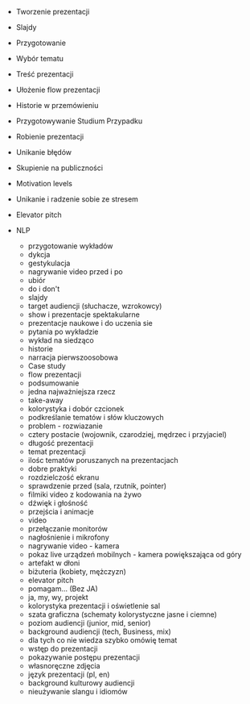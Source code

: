 - Tworzenie prezentacji
- Slajdy
- Przygotowanie
- Wybór tematu
- Treść prezentacji
- Ułożenie flow prezentacji
- Historie w przemówieniu
- Przygotowywanie Studium Przypadku
- Robienie prezentacji
- Unikanie błędów
- Skupienie na publiczności
- Motivation levels
- Unikanie i radzenie sobie ze stresem
- Elevator pitch
- NLP

    * przygotowanie wykładów
    * dykcja
    * gestykulacja
    * nagrywanie video przed i po
    * ubiór
    * do i don't
    * slajdy
    * target audiencji (słuchacze, wzrokowcy)
    * show i prezentacje spektakularne
    * prezentacje naukowe i do uczenia sie
    * pytania po wykładzie
    * wykład na siedząco
    * historie
    * narracja pierwszoosobowa
    * Case study
    * flow prezentacji
    * podsumowanie
    * jedna najważniejsza rzecz
    * take-away
    * kolorystyka i dobór czcionek
    * podkreślanie tematów i słów kluczowych
    * problem - rozwiazanie
    * cztery postacie (wojownik, czarodziej, mędrzec i przyjaciel)
    * długość prezentacji
    * temat prezentacji
    * ilośc tematów poruszanych na prezentacjach
    * dobre praktyki
    * rozdzielczość ekranu
    * sprawdzenie przed (sala, rzutnik, pointer)
    * filmiki video z kodowania na żywo
    * dźwięk i głośność
    * przejścia i animacje
    * video
    * przełączanie monitorów
    * nagłośnienie i mikrofony
    * nagrywanie video - kamera
    * pokaz live urządzeń mobilnych - kamera powiększająca od góry
    * artefakt w dłoni
    * biżuteria (kobiety, mężczyzn)
    * elevator pitch
    * pomagam... (Bez JA)
    * ja, my, wy, projekt
    * kolorystyka prezentacji i oświetlenie sal
    * szata graficzna (schematy kolorystyczne jasne i ciemne)
    * poziom audiencji (junior, mid, senior)
    * background audiencji (tech, Business, mix)
    * dla tych co nie wiedza szybko omówię temat
    * wstęp do prezentacji
    * pokazywanie postępu prezentacji
    * własnoręczne zdjęcia
    * język prezentacji (pl, en)
    * background kulturowy audiencji
    * nieużywanie slangu i idiomów


